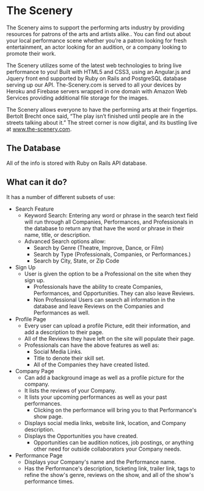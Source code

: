 # The Scenery

The Scenery aims to support the performing arts industry by providing resources for patrons of the arts and artists alike.. You can find out about your local performance scene whether you’re a patron looking for fresh entertainment, an actor looking for an audition, or a company looking to promote their work.

The Scenery utilizes some of the latest web technologies to bring live performance to you! Built with HTML5 and CSS3, using an Angular.js and Jquery front end supported by Ruby on Rails and PostgreSQL database serving up our API. The-Scenery.com is served to all your devices by Heroku and Firebase servers wrapped in one domain with Amazon Web Services providing additional file storage for the images.

The Scenery allows everyone to have the performing arts at their fingertips. Bertolt Brecht once said, “The play isn’t finished until people are in the streets talking about it.” The street corner is now digital, and its bustling live at www.the-scenery.com.

## The Database
  All of the info is stored with Ruby on Rails API database.

## What can it do?
  It has a number of different subsets of use:

  * Search Feature
    * Keyword Search: Entering any word or phrase in the search text field will run through all Companies,
    Performances, and Professionals in the database to return any that have the word or phrase in their name,
    title, or description.
    * Advanced Search options allow:
      * Search by Genre (Theatre, Improve, Dance, or Film)
      * Search by Type (Professionals, Companies, or Performances.)
      * Search by City, State, or Zip Code
  * Sign Up
    * User is given the option to be a Professional on the site when they sign up.
      * Professionals have the ability to create Companies, Performances, and Opportunities. They can also leave Reviews.
      * Non Professional Users can search all information in the database and leave Reviews on the Companies and Performances as well.
  * Profile Page
    * Every user can upload a profile Picture, edit their information, and add a description to their page.  
    * All of the Reviews they have left on the site will populate their page.
    * Professionals can have the above features as well as:
      * Social Media Links.
      * Title to denote their skill set.
      * All of the Companies they have created listed.
  * Company Page
    * Can add a background image as well as a profile picture for the company.
    * It lists the reviews of your Company.
    * It lists your upcoming performances as well as your past performances.
      * Clicking on the performance will bring you to that Performance's show page.
    * Displays social media links, website link, location, and Company description.
    * Displays the Opportunities you have created.
      * Opportunities can be audition notices, job postings, or anything other need for outside collaborators your Company needs.
  * Performance Page
    * Displays your Company's name and the Performance name.
    * Has the Performance's description, ticketing link, trailer link, tags to refine the show's genre, reviews on the show, and all of the show's performance times.
